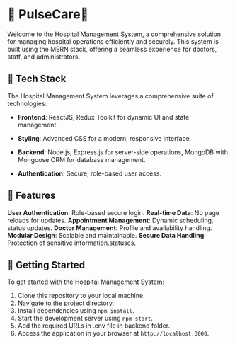 
# 🏥 PulseCare🏥

Welcome to the Hospital Management System, a comprehensive solution for managing hospital operations efficiently and securely. This system is built using the MERN stack, offering a seamless experience for doctors, staff, and administrators.


## 🚀 Tech Stack

The Hospital Management System leverages a comprehensive suite of technologies:

- **Frontend**:  ReactJS, Redux Toolkit for dynamic UI and state management.

- **Styling**: Advanced CSS for a modern, responsive interface.

- **Backend**: Node.js, Express.js for server-side operations, MongoDB with Mongoose ORM for database management.

- **Authentication**: Secure, role-based user access.

## 🚀 Features

**User Authentication**: Role-based secure login.
**Real-time Data**: No page reloads for updates.
**Appointment Management**: Dynamic scheduling, status updates.
**Doctor Management**: Profile and availability handling.
**Modular Design**: Scalable and maintainable.
**Secure Data Handling**: Protection of sensitive information.statuses.


## 🚀 Getting Started

To get started with the Hospital Management System:

1. Clone this repository to your local machine.
2. Navigate to the project directory.
3. Install dependencies using `npm install`.
4. Start the development server using `npm start`.
5. Add the required URLs in .env file in backend folder.
6. Access the application in your browser at `http://localhost:3000`.

